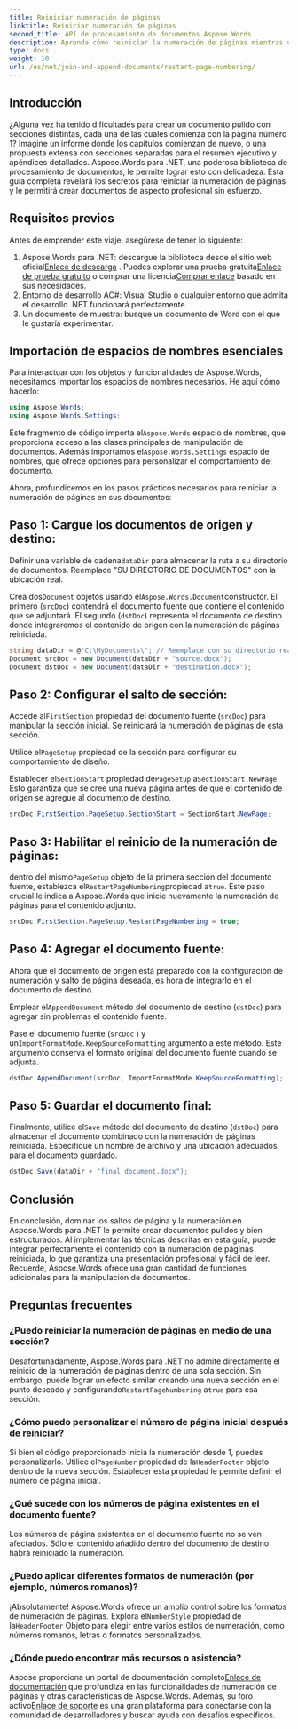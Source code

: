 ```yaml
---
title: Reiniciar numeración de páginas
linktitle: Reiniciar numeración de páginas
second_title: API de procesamiento de documentos Aspose.Words
description: Aprenda cómo reiniciar la numeración de páginas mientras une y agrega documentos de Word usando Aspose.Words para .NET.
type: docs
weight: 10
url: /es/net/join-and-append-documents/restart-page-numbering/
---
```

## Introducción

¿Alguna vez ha tenido dificultades para crear un documento pulido con secciones distintas, cada una de las cuales comienza con la página número 1? Imagine un informe donde los capítulos comienzan de nuevo, o una propuesta extensa con secciones separadas para el resumen ejecutivo y apéndices detallados. Aspose.Words para .NET, una poderosa biblioteca de procesamiento de documentos, le permite lograr esto con delicadeza. Esta guía completa revelará los secretos para reiniciar la numeración de páginas y le permitirá crear documentos de aspecto profesional sin esfuerzo.

## Requisitos previos

Antes de emprender este viaje, asegúrese de tener lo siguiente:

1.  Aspose.Words para .NET: descargue la biblioteca desde el sitio web oficial[Enlace de descarga](https://releases.aspose.com/words/net/) . Puedes explorar una prueba gratuita[Enlace de prueba gratuito](https://releases.aspose.com/) o comprar una licencia[Comprar enlace](https://purchase.aspose.com/buy) basado en sus necesidades.
2. Entorno de desarrollo AC#: Visual Studio o cualquier entorno que admita el desarrollo .NET funcionará perfectamente.
3. Un documento de muestra: busque un documento de Word con el que le gustaría experimentar.

## Importación de espacios de nombres esenciales

Para interactuar con los objetos y funcionalidades de Aspose.Words, necesitamos importar los espacios de nombres necesarios. He aquí cómo hacerlo:

```csharp
using Aspose.Words;
using Aspose.Words.Settings;
```

 Este fragmento de código importa el`Aspose.Words` espacio de nombres, que proporciona acceso a las clases principales de manipulación de documentos. Además importamos el`Aspose.Words.Settings` espacio de nombres, que ofrece opciones para personalizar el comportamiento del documento.


Ahora, profundicemos en los pasos prácticos necesarios para reiniciar la numeración de páginas en sus documentos:

## Paso 1: Cargue los documentos de origen y destino:

 Definir una variable de cadena`dataDir` para almacenar la ruta a su directorio de documentos. Reemplace "SU DIRECTORIO DE DOCUMENTOS" con la ubicación real.

 Crea dos`Document` objetos usando el`Aspose.Words.Document`constructor. El primero (`srcDoc`) contendrá el documento fuente que contiene el contenido que se adjuntará. El segundo (`dstDoc`) representa el documento de destino donde integraremos el contenido de origen con la numeración de páginas reiniciada.

```csharp
string dataDir = @"C:\MyDocuments\"; // Reemplace con su directorio real
Document srcDoc = new Document(dataDir + "source.docx");
Document dstDoc = new Document(dataDir + "destination.docx");
```

## Paso 2: Configurar el salto de sección:

 Accede al`FirstSection` propiedad del documento fuente (`srcDoc`) para manipular la sección inicial. Se reiniciará la numeración de páginas de esta sección.

 Utilice el`PageSetup` propiedad de la sección para configurar su comportamiento de diseño.

 Establecer el`SectionStart` propiedad de`PageSetup` a`SectionStart.NewPage`. Esto garantiza que se cree una nueva página antes de que el contenido de origen se agregue al documento de destino.

```csharp
srcDoc.FirstSection.PageSetup.SectionStart = SectionStart.NewPage;
```

## Paso 3: Habilitar el reinicio de la numeración de páginas:

 dentro del mismo`PageSetup` objeto de la primera sección del documento fuente, establezca el`RestartPageNumbering`propiedad a`true`. Este paso crucial le indica a Aspose.Words que inicie nuevamente la numeración de páginas para el contenido adjunto.

```csharp
srcDoc.FirstSection.PageSetup.RestartPageNumbering = true;
```

## Paso 4: Agregar el documento fuente:

Ahora que el documento de origen está preparado con la configuración de numeración y salto de página deseada, es hora de integrarlo en el documento de destino.

 Emplear el`AppendDocument` método del documento de destino (`dstDoc`) para agregar sin problemas el contenido fuente.

Pase el documento fuente (`srcDoc` ) y un`ImportFormatMode.KeepSourceFormatting` argumento a este método. Este argumento conserva el formato original del documento fuente cuando se adjunta.

```csharp
dstDoc.AppendDocument(srcDoc, ImportFormatMode.KeepSourceFormatting);
```

## Paso 5: Guardar el documento final:

 Finalmente, utilice el`Save` método del documento de destino (`dstDoc`) para almacenar el documento combinado con la numeración de páginas reiniciada. Especifique un nombre de archivo y una ubicación adecuados para el documento guardado.

```csharp
dstDoc.Save(dataDir + "final_document.docx");
```

## Conclusión

En conclusión, dominar los saltos de página y la numeración en Aspose.Words para .NET le permite crear documentos pulidos y bien estructurados. Al implementar las técnicas descritas en esta guía, puede integrar perfectamente el contenido con la numeración de páginas reiniciada, lo que garantiza una presentación profesional y fácil de leer. Recuerde, Aspose.Words ofrece una gran cantidad de funciones adicionales para la manipulación de documentos.

## Preguntas frecuentes

### ¿Puedo reiniciar la numeración de páginas en medio de una sección?

 Desafortunadamente, Aspose.Words para .NET no admite directamente el reinicio de la numeración de páginas dentro de una sola sección. Sin embargo, puede lograr un efecto similar creando una nueva sección en el punto deseado y configurando`RestartPageNumbering` a`true` para esa sección.

### ¿Cómo puedo personalizar el número de página inicial después de reiniciar?

 Si bien el código proporcionado inicia la numeración desde 1, puedes personalizarlo. Utilice el`PageNumber` propiedad de la`HeaderFooter` objeto dentro de la nueva sección. Establecer esta propiedad le permite definir el número de página inicial.

### ¿Qué sucede con los números de página existentes en el documento fuente?

Los números de página existentes en el documento fuente no se ven afectados. Sólo el contenido añadido dentro del documento de destino habrá reiniciado la numeración.

### ¿Puedo aplicar diferentes formatos de numeración (por ejemplo, números romanos)?

 ¡Absolutamente! Aspose.Words ofrece un amplio control sobre los formatos de numeración de páginas. Explora el`NumberStyle` propiedad de la`HeaderFooter` Objeto para elegir entre varios estilos de numeración, como números romanos, letras o formatos personalizados.

### ¿Dónde puedo encontrar más recursos o asistencia?

 Aspose proporciona un portal de documentación completo[Enlace de documentación](https://reference.aspose.com/words/net/) que profundiza en las funcionalidades de numeración de páginas y otras características de Aspose.Words. Además, su foro activo[Enlace de soporte](https://forum.aspose.com/c/words/8) es una gran plataforma para conectarse con la comunidad de desarrolladores y buscar ayuda con desafíos específicos.